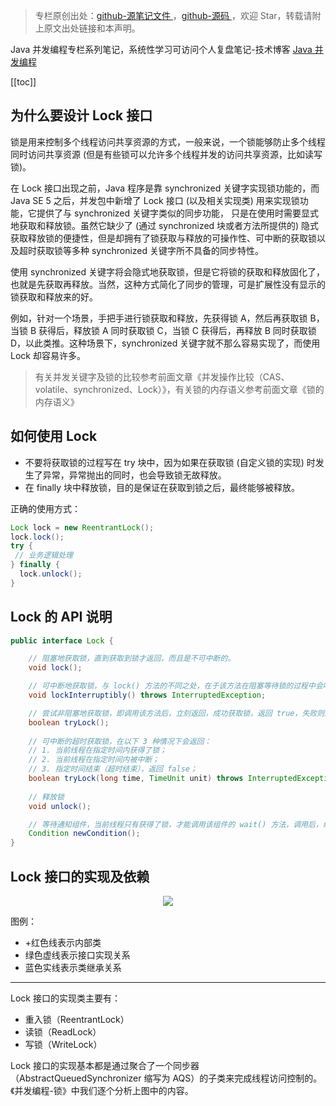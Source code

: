 > 专栏原创出处：[github-源笔记文件 ](https://github.com/GourdErwa/review-notes/tree/master/language/java-concurrency) ，[github-源码 ](https://github.com/GourdErwa/java-advanced/tree/master/java-concurrency)，欢迎 Star，转载请附上原文出处链接和本声明。

Java 并发编程专栏系列笔记，系统性学习可访问个人复盘笔记-技术博客 [Java 并发编程](https://review-notes.top/language/java-concurrency/)

[[toc]]
## 为什么要设计 Lock 接口
锁是用来控制多个线程访问共享资源的方式，一般来说，一个锁能够防止多个线程同时访问共享资源 (但是有些锁可以允许多个线程并发的访问共享资源，比如读写锁)。

在 Lock 接口出现之前，Java 程序是靠 synchronized 关键字实现锁功能的，而 Java SE 5 之后，并发包中新增了 Lock 接口 (以及相关实现类) 用来实现锁功能，它提供了与 synchronized 关键字类似的同步功能，
只是在使用时需要显式地获取和释放锁。虽然它缺少了 (通过 synchronized 块或者方法所提供的) 隐式获取释放锁的便捷性，但是却拥有了锁获取与释放的可操作性、可中断的获取锁以及超时获取锁等多种 synchronized 关键字所不具备的同步特性。

使用 synchronized 关键字将会隐式地获取锁，但是它将锁的获取和释放固化了，也就是先获取再释放。当然，这种方式简化了同步的管理，可是扩展性没有显示的锁获取和释放来的好。


例如，针对一个场景，手把手进行锁获取和释放，先获得锁 A，然后再获取锁 B，当锁 B 获得后，释放锁 A 同时获取锁 C，当锁 C 获得后，再释放 B 同时获取锁 D，以此类推。这种场景下，synchronized 关键字就不那么容易实现了，而使用 Lock 却容易许多。

> 有关并发关键字及锁的比较参考前面文章《并发操作比较（CAS、volatile、synchronized、Lock）》，有关锁的内存语义参考前面文章《锁的内存语义》

## 如何使用 Lock
- 不要将获取锁的过程写在 try 块中，因为如果在获取锁 (自定义锁的实现) 时发生了异常，异常抛出的同时，也会导致锁无故释放。
- 在 finally 块中释放锁，目的是保证在获取到锁之后，最终能够被释放。


正确的使用方式：
```java
Lock lock = new ReentrantLock();
lock.lock();
try {
 // 业务逻辑处理
} finally {
  lock.unlock();
}
```

## Lock 的 API 说明
```java
public interface Lock {

    // 阻塞地获取锁，直到获取到锁才返回，而且是不可中断的。
    void lock();

    // 可中断地获取锁，与 lock() 方法的不同之处，在于该方法在阻塞等待锁的过程中会响应中断。
    void lockInterruptibly() throws InterruptedException;

    // 尝试非阻塞地获取锁，即调用该方法后，立刻返回，成功获取锁，返回 true，失败则返回 false。
    boolean tryLock();
    
    // 可中断的超时获取锁，在以下 3 种情况下会返回：
    // 1. 当前线程在指定时间内获得了锁；
    // 2. 当前线程在指定时间内被中断；
    // 3. 指定时间结束（超时结束），返回 false；
    boolean tryLock(long time, TimeUnit unit) throws InterruptedException;
    
    // 释放锁
    void unlock();

    // 等待通知组件，当前线程只有获得了锁，才能调用该组件的 wait() 方法，调用后，线程将会释放锁
    Condition newCondition();
}
```
## Lock 接口的实现及依赖

<div align="center">
    <img src="https://blog-review-notes.oss-cn-beijing.aliyuncs.com/language/java-concurrency/_images/类图关系-Lock.png">
</div>

图例：
- +红色线表示内部类
- 绿色虚线表示接口实现关系
- 蓝色实线表示类继承关系

***
Lock 接口的实现类主要有：
- 重入锁（ReentrantLock）
- 读锁（ReadLock）
- 写锁（WriteLock）

Lock 接口的实现基本都是通过聚合了一个同步器（AbstractQueuedSynchronizer 缩写为 AQS）的子类来完成线程访问控制的。《并发编程-锁》中我们逐个分析上图中的内容。